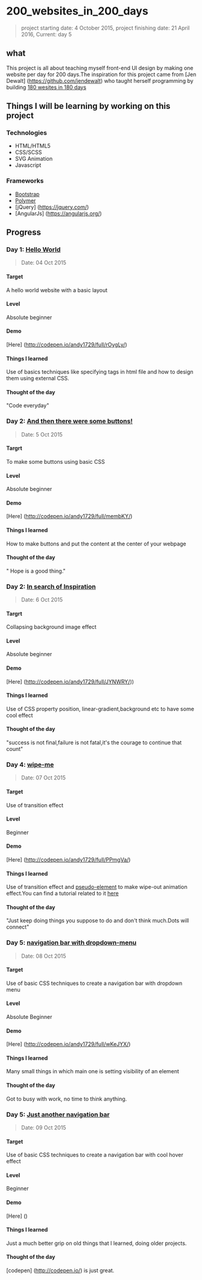 # 200_websites_in_200_days
> project starting date: 4 October 2015, project finishing date: 21 April 2016, Current: day 5

## what

This project is all about teaching myself front-end UI design by making one website per day for 200 days.The inspiration for this project came from [Jen Dewalt] (https://github.com/jendewalt) who taught herself programming by building [180 wesites in 180 days](http://jenniferdewalt.com/)

## Things I will be learning by working on this project

### Technologies

- HTML/HTML5
- CSS/SCSS
- SVG Animation
- Javascript

### Frameworks

- [Bootstrap](http://getbootstrap.com/)
- [Polymer](https://www.polymer-project.org/0.5/)
- [jQuery] (https://jquery.com/)
- [AngularJs] (https://angularjs.org/)

## Progress

### Day 1: [Hello World](http://codepen.io/andy1729/full/rOygLy/)
> Date: 04 Oct 2015

#### Target
  A hello world website with a basic layout

#### Level
  Absolute beginner

#### Demo
  [Here] (http://codepen.io/andy1729/full/rOygLy/)

#### Things I learned
  Use of basics techniques like specifying tags in html file and how to design them using external CSS.

#### Thought of the day
  "Code everyday"

### Day 2: [And then there were some buttons!](http://codepen.io/andy1729/full/membKY/)
> Date: 5 Oct 2015

#### Targrt
   To make some buttons using basic CSS

#### Level
   Absolute beginner

#### Demo
   [Here] (http://codepen.io/andy1729/full/membKY/)

#### Things I learned
   How to make buttons and put the content at the center of your webpage

#### Thought of the day
  " Hope is a good thing."

### Day 2: [In search of Inspiration](http://codepen.io/andy1729/full/JYNWRY/)
> Date: 6 Oct 2015

#### Targrt
   Collapsing background image effect

#### Level
   Absolute beginner

#### Demo
   [Here] (http://codepen.io/andy1729/full/JYNWRY/))

#### Things I learned
   Use of CSS property position, linear-gradient,background etc to have some cool effect

#### Thought of the day
  "success is not final,failure is not fatal,it's the courage to continue that count"


### Day 4: [wipe-me](http://codepen.io/andy1729/full/PPmgVa/)
> Date: 07 Oct 2015

#### Target
  Use of transition effect

#### Level
  Beginner

#### Demo
  [Here] (http://codepen.io/andy1729/full/PPmgVa/)

#### Things I learned
  Use of transition effect and [pseudo-element](http://www.w3schools.com/css/css_pseudo_elements.asp) to make wipe-out animation effect.You can find a tutorial related to it [here](http://tympanus.net/codrops/2013/05/22/examples-of-pseudo-elements-animations-and-transitions/)

#### Thought of the day
  "Just keep doing things you suppose to do and don't think much.Dots will connect"

### Day 5: [navigation bar with dropdown-menu](http://codepen.io/andy1729/full/wKeJYX/)
> Date: 08 Oct 2015

#### Target
  Use of basic CSS techniques to create a navigation bar with dropdown menu

#### Level
  Absolute Beginner

#### Demo
  [Here] (http://codepen.io/andy1729/full/wKeJYX/)

#### Things I learned
   Many small things in which main one is setting visibility of an element

#### Thought of the day
   Got to busy with work, no time to think anything.

### Day 5: [Just another navigation bar]()
> Date: 09 Oct 2015

#### Target
  Use of basic CSS techniques to create a navigation bar with cool hover effect

#### Level
  Beginner

#### Demo
  [Here] ()

#### Things I learned
   Just a much better grip on old things that I learned, doing older projects.

#### Thought of the day
   [codepen] (http://codepen.io/) is just great.

